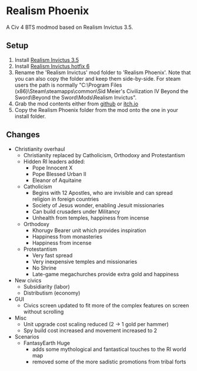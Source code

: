 # Realism Phoenix
A Civ 4 BTS modmod based on Realism Invictus 3.5.

## Setup

1. Install [Realism Invictus 3.5](http://www.realism-invictus.com/)
2. Install [Realism Invictus hotfix 6](https://forums.civfanatics.com/resources/realism-invictus-3-5-hotfix.28130/)
3. Rename the 'Realism Invictus' mod folder to 'Realism Phoenix'. Note that you can also copy the folder and keep them side-by-side. For steam users the path is normally "C:\Program Files (x86)\Steam\steamapps\common\Sid Meier's Civilization IV Beyond the Sword\Beyond the Sword\Mods\Realism Invictus".
4. Grab the mod contents either from [github](https://github.com/AnotherEpigone/realism-phoenix) or [itch.io](https://epigone.itch.io/)
5. Copy the Realism Phoenix folder from the mod onto the one in your install folder.

## Changes

* Christianity overhaul
  * Christianity replaced by Catholicism, Orthodoxy and Protestantism
  * Hidden RI leaders added:
	* Pope Innocent X
	* Pope Blessed Urban II
	* Eleanor of Aquitaine
  * Catholicism
    * Begins with 12 Apostles, who are invisible and can spread religion in foreign countries
	* Society of Jesus wonder, enabling Jesuit missionaries
	* Can build crusaders under Militancy
	* Unhealth from temples, happiness from incense
  * Orthodoxy
    * Khorugv Bearer unit which provides inspiration
	* Happiness from monasteries
	* Happiness from incense
  * Protestantism
    * Very fast spread
	* Very inexpensive temples and missionaries
	* No Shrine
	* Late-game megachurches provide extra gold and happiness
* New civics
  * Subsidiarity (labor)
  * Distributism (economy)
* GUI
  * Civics screen updated to fit more of the complex features on screen without scrolling
* Misc
  * Unit upgrade cost scaling reduced (2 -> 1 gold per hammer)
  * Spy build cost increased and movement increased to 2
* Scenarios
  * FantasyEarth Huge
    * adds some mythological and fantastical touches to the RI world map
	* removed some of the more sadistic promotions from tribal forts
